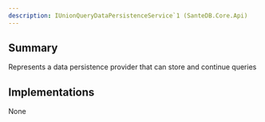 ```yaml
---
description: IUnionQueryDataPersistenceService`1 (SanteDB.Core.Api)
---
```


## Summary
Represents a data persistence provider that can store and continue queries

## Implementations

None

